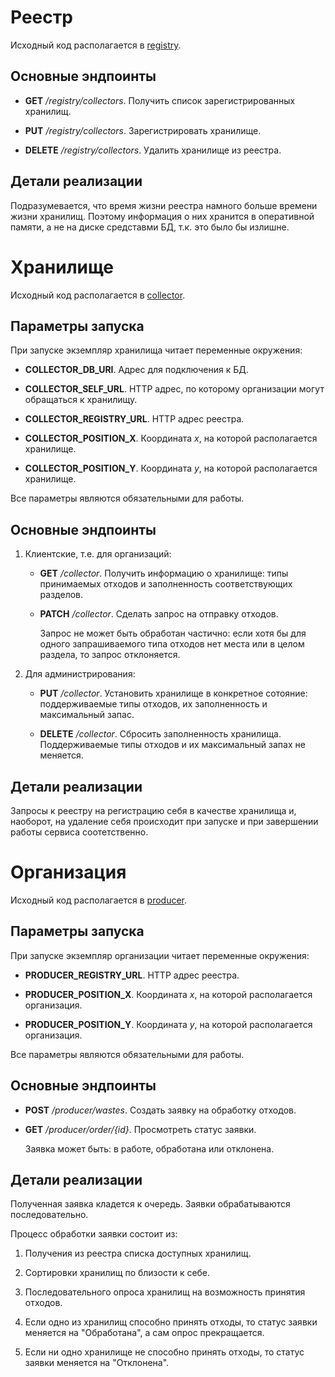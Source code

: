 # Реестр

Исходный код располагается в [registry](./registry).

## Основные эндпоинты

- **GET** */registry/collectors*. Получить список зарегистрированных хранилищ.

- **PUT** */registry/collectors*. Зарегистрировать хранилище.

- **DELETE** */registry/collectors*. Удалить хранилище из реестра.

## Детали реализации

Подразумевается, что время жизни реестра намного больше времени жизни хранилищ. 
Поэтому информация о них хранится в оперативной памяти, а не на диске средставми БД, т.к. это было бы излишне.

# Хранилище

Исходный код располагается в [collector](./collector).

## Параметры запуска

При запуске экземпляр хранилища читает переменные окружения:

- **COLLECTOR_DB_URI**. Адрес для подключения к БД.

- **COLLECTOR_SELF_URL**. HTTP адрес, по которому организации могут обращаться к хранилищу. 

- **COLLECTOR_REGISTRY_URL**. HTTP адрес реестра. 

- **COLLECTOR_POSITION_X**. Координата *x*, на которой располагается хранилище.

- **COLLECTOR_POSITION_Y**. Координата *y*, на которой располагается хранилище.

Все параметры являются обязательными для работы.


## Основные эндпоинты

1. Клиентские, т.е. для организаций:

   - **GET** */collector*. Получить информацию о хранилище: типы принимаемых отходов и заполненность соответствующих разделов.

   - **PATCH** */collector*. Сделать запрос на отправку отходов. 
   
     Запрос не может быть обработан частично: если хотя бы для одного запрашиваемого типа отходов нет места или в целом раздела, то запрос отклоняется.

2. Для администрирования:

   - **PUT** */collector*. Установить хранилище в конкретное сотояние: поддерживаемые типы отходов, их заполненность и максимальный запас.

   - **DELETE** */collector*. Сбросить заполненность хранилища. Поддерживаемые типы отходов и их максимальный запах не меняется.

## Детали реализации

Запросы к реестру на регистрацию себя в качестве хранилища и, наоборот, на удаление себя происходит при запуске и при завершении работы сервиса соотетственно.

# Организация

Исходный код располагается в [producer](./producer).

## Параметры запуска

При запуске экземпляр организации читает переменные окружения:

- **PRODUCER_REGISTRY_URL**. HTTP адрес реестра. 

- **PRODUCER_POSITION_X**. Координата *x*, на которой располагается организация.

- **PRODUCER_POSITION_Y**. Координата *y*, на которой располагается организация.

Все параметры являются обязательными для работы.

## Основные эндпоинты

- **POST** */producer/wastes*. Создать заявку на обработку отходов.

- **GET** */producer/order/{id}*. Просмотреть статус заявки. 

  Заявка может быть: в работе, обработана или отклонена.

## Детали реализации

Полученная заявка кладется к очередь. Заявки обрабатываются последовательно.

Процесс обработки заявки состоит из:

1. Получения из реестра списка доступных хранилищ.

2. Сортировки хранилищ по близости к себе.

3. Последовательного опроса хранилищ на возможность принятия отходов.

4. Если одно из хранилищ способно принять отходы, то статус заявки меняется на "Обработана", а сам опрос прекращается.

5. Если ни одно хранилище не способно принять отходы, то статус заявки меняется на "Отклонена".